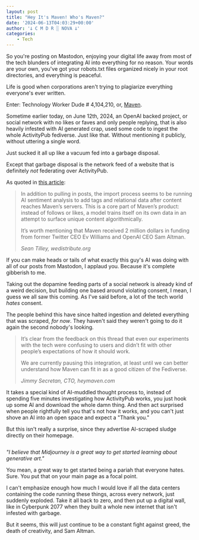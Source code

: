```yaml
---
layout: post
title: "Hey It's Maven! Who's Maven?"
date: '2024-06-13T04:03:29+00:00'
author: '𐕣 C M D R ░ NOVA 𐕣'
categories:
    - Tech
---
```


<!-- wp:paragraph -->
<p>So you're posting on Mastodon, enjoying your digital life away from most of the tech blunders of integrating AI into everything for no reason. Your words are your own, you've got your robots.txt files organized nicely in your root directories, and everything is peaceful.</p>
<!-- /wp:paragraph -->

<!-- wp:paragraph -->
<p>Life is good when corporations aren't trying to plagiarize everything everyone's ever written.</p>
<!-- /wp:paragraph -->

<!-- wp:paragraph -->
<p>Enter: Technology Worker Dude # 4,104,210, or, <a href="https://www.heymaven.com/" target="_blank" rel="noreferrer noopener">Maven</a>.</p>
<!-- /wp:paragraph -->

<!-- wp:paragraph -->
<p>Sometime earlier today, on June 12th, 2024, an OpenAI backed project, or social network with no likes or faves and only people replying, that is also heavily infested with AI generated crap, used some code to ingest the whole ActivityPub fediverse. Just like that. Without mentioning it publicly, without uttering a single word.</p>
<!-- /wp:paragraph -->

<!-- wp:paragraph -->
<p>Just sucked it all up like a vacuum fed into a garbage disposal.</p>
<!-- /wp:paragraph -->

<!-- wp:paragraph -->
<p>Except that garbage disposal is the network feed of a website that is definitely <em>not</em> federating over ActivityPub.</p>
<!-- /wp:paragraph -->

<!-- wp:paragraph -->
<p>As quoted in <a href="https://wedistribute.org/2024/06/maven-mastodon-posts/">this art</a><a href="https://wedistribute.org/2024/06/maven-mastodon-posts/" target="_blank" rel="noreferrer noopener">i</a><a href="https://wedistribute.org/2024/06/maven-mastodon-posts/">cle</a>:</p>
<!-- /wp:paragraph -->

<!-- wp:quote -->
<blockquote class="wp-block-quote"><!-- wp:paragraph -->
<p>In addition to pulling in posts, the import process seems to be running AI sentiment analysis to add tags and relational data after content reaches Maven’s servers. This is a core part of Maven’s product: instead of follows or likes, a model trains itself on its own data in an attempt to surface unique content algorithmically.</p>
<!-- /wp:paragraph -->

<!-- wp:paragraph -->
<p>It’s worth mentioning that Maven received 2 million dollars in funding from former Twitter CEO Ev Williams and OpenAI CEO Sam Altman.</p>
<!-- /wp:paragraph --><cite>Sean Tilley, wedistribute.org</cite></blockquote>
<!-- /wp:quote -->

<!-- wp:paragraph -->
<p>If you can make heads or tails of what exactly this guy's AI was doing with all of our posts from Mastodon, I applaud you. Because it's complete gibberish to me.</p>
<!-- /wp:paragraph -->

<!-- wp:paragraph -->
<p>Taking out the dopamine feeding parts of a social network is already kind of a weird decision, but building one based around violating consent, I mean, I guess we all saw this coming. As I've said before, a lot of the tech world <em>hates</em> consent.</p>
<!-- /wp:paragraph -->

<!-- wp:paragraph -->
<p>The people behind this have since halted ingestion and deleted everything that was scraped, <em>for now</em>. They haven't said they weren't going to do it again the second nobody's looking.</p>
<!-- /wp:paragraph -->

<!-- wp:quote -->
<blockquote class="wp-block-quote"><!-- wp:paragraph -->
<p>It’s clear from the feedback on this thread that even our experiments with the tech were confusing to users and didn’t fit with other people’s expectations of how it should work.</p>
<!-- /wp:paragraph -->

<!-- wp:paragraph -->
<p>We are currently pausing this integration, at least until we can better understand how Maven can fit in as a good citizen of the Fediverse.</p>
<!-- /wp:paragraph --><cite>Jimmy Secretan, CTO, heymaven.com</cite></blockquote>
<!-- /wp:quote -->

<!-- wp:paragraph -->
<p>It takes a special kind of AI-muddled thought process to, instead of spending five minutes investigating how ActivityPub works, you just hook up some AI and download the whole damn thing. And then act surprised when people rightfully tell you that's not how it works, and you can't just shove an AI into an open space and expect a "Thank you."</p>
<!-- /wp:paragraph -->

<!-- wp:paragraph -->
<p>But this isn't really a surprise, since they advertise AI-scraped sludge directly on their homepage.</p>
<!-- /wp:paragraph -->

<!-- wp:image {"id":2722,"sizeSlug":"full","linkDestination":"none","align":"center"} -->
<figure class="wp-block-image aligncenter size-full"><img src="https://cmdr-nova.online/wp-content/uploads/2024/06/image-3.png" alt="" class="wp-image-2722"/></figure>
<!-- /wp:image -->

<!-- wp:paragraph -->
<p><em>"I believe that Midjourney is a great way to get started learning about generative art."</em></p>
<!-- /wp:paragraph -->

<!-- wp:paragraph -->
<p>You mean, a great way to get started being a pariah that everyone hates. Sure. You put that on your main page as a focal point.</p>
<!-- /wp:paragraph -->

<!-- wp:paragraph -->
<p>I can't emphasize enough how much I would love if all the data centers containing the code running these things, across every network, just suddenly exploded. Take it all back to zero, and then put up a digital wall, like in Cyberpunk 2077 when they built a whole new internet that isn't infested with garbage.</p>
<!-- /wp:paragraph -->

<!-- wp:paragraph -->
<p>But it seems, this will just continue to be a constant fight against greed, the death of creativity, and Sam Altman.</p>
<!-- /wp:paragraph -->